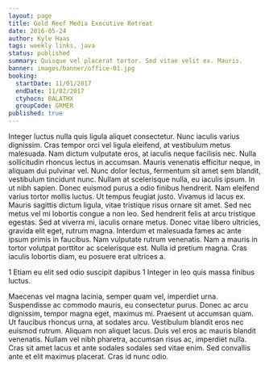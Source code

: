 ```yaml
---
layout: page
title: Gold Reef Media Executive Retreat
date: 2016-05-24
author: Kyle Haas
tags: weekly links, java
status: published
summary: Quisque vel placerat tortor. Sed vitae velit ex. Mauris.
banner: images/banner/office-01.jpg
booking:
  startDate: 11/01/2017
  endDate: 11/02/2017
  ctyhocn: BALATHX
  groupCode: GRMER
published: true
---
```

Integer luctus nulla quis ligula aliquet consectetur. Nunc iaculis varius dignissim. Cras tempor orci vel ligula eleifend, at vestibulum metus malesuada. Nam dictum vulputate eros, at iaculis neque facilisis nec. Nulla sollicitudin rhoncus lectus in accumsan. Mauris venenatis efficitur neque, in aliquam dui pulvinar vel. Nunc dolor lectus, fermentum sit amet sem blandit, vestibulum tincidunt nunc. Nullam at scelerisque nulla, eu iaculis ipsum. In ut nibh sapien. Donec euismod purus a odio finibus hendrerit. Nam eleifend varius tortor mollis luctus. Ut tempus feugiat justo.
Vivamus id lacus ex. Mauris sagittis dictum ligula, vitae tristique risus ornare sit amet. Sed nec metus vel mi lobortis congue a non leo. Sed hendrerit felis at arcu tristique egestas. Sed at viverra mi, iaculis ornare metus. Donec vitae libero ultricies, gravida elit eget, rutrum magna. Interdum et malesuada fames ac ante ipsum primis in faucibus. Nam vulputate rutrum venenatis. Nam a mauris in tortor volutpat porttitor ac scelerisque est. Nulla id pretium magna. Cras iaculis lobortis diam, eu posuere erat ultrices a.

1 Etiam eu elit sed odio suscipit dapibus
1 Integer in leo quis massa finibus luctus.

Maecenas vel magna lacinia, semper quam vel, imperdiet urna. Suspendisse ac commodo mauris, eu consectetur purus. Donec ac arcu dignissim, tempor magna eget, maximus mi. Praesent ut accumsan quam. Ut faucibus rhoncus urna, at sodales arcu. Vestibulum blandit eros nec euismod rutrum. Aliquam non aliquet lacus. Duis vel eros ac mauris blandit venenatis. Nullam vel nibh pharetra, accumsan risus ac, imperdiet nulla. Cras sit amet lacus et ante sodales sodales sed vitae enim. Sed convallis ante et elit maximus placerat. Cras id nunc odio.
